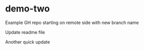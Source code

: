 # demo-two
Example GH repo starting on remote side with new branch name

Update readme file

Another quick update
